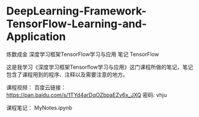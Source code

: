 # DeepLearning-Framework-TensorFlow-Learning-and-Application
炼数成金 深度学习框架TensorFlow学习与应用 笔记 TensorFlow

这是我学习《深度学习框架Tensorflow学习与应用》这门课程所做的笔记，笔记包含了课程用到的程序、注释以及需要注意的地方。

课程视频：
百度云链接：https://pan.baidu.com/s/1TYd4arDqOZbpaEZv6x_JXQ 密码: vhju

课程笔记：
MyNotes.ipynb
